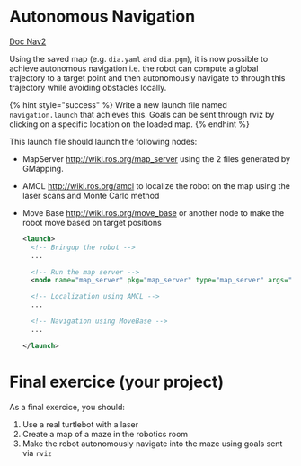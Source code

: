 # Autonomous Navigation


[Doc Nav2](https://navigation.ros.org/)


Using the saved map (e.g. `dia.yaml` and `dia.pgm`), it is now possible to achieve autonomous navigation i.e. the robot can compute a global trajectory to a target point and then autonomously navigate to through this trajectory while avoiding obstacles locally.

{% hint style="success" %}
Write a new launch file named `navigation.launch` that achieves this.
Goals can be sent through rviz by clicking on a specific location on the loaded map.
{% endhint %}

This launch file should launch the following nodes:
- MapServer <http://wiki.ros.org/map_server> using the 2 files generated by GMapping.
- AMCL <http://wiki.ros.org/amcl> to localize the robot on the map using the laser scans and Monte Carlo method
- Move Base <http://wiki.ros.org/move_base> or another node to make the robot move based on target positions

	```xml
	<launch>
	  <!-- Bringup the robot -->
	  ...

	  <!-- Run the map server -->
	  <node name="map_server" pkg="map_server" type="map_server" args="$(find larm1_slam)/maps/dia.yaml" />

	  <!-- Localization using AMCL -->
	  ...

	  <!-- Navigation using MoveBase -->
	  ...

	</launch>
	```

# Final exercice (your project)

As a final exercice, you should:

1. Use a real turtlebot with a laser
2. Create a map of a maze in the robotics room
3. Make the robot autonomously navigate into the maze using goals sent via `rviz`
